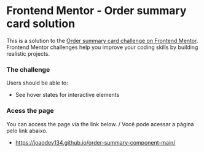 # Frontend Mentor - Order summary card solution

This is a solution to the [Order summary card challenge on Frontend Mentor](https://www.frontendmentor.io/challenges/order-summary-component-QlPmajDUj). Frontend Mentor challenges help you improve your coding skills by building realistic projects.

### The challenge

Users should be able to:

- See hover states for interactive elements

### Acess the page

You can access the page via the link below. / Você pode acessar a página pelo link abaixo.

- https://joaodev134.github.io/order-summary-component-main/
